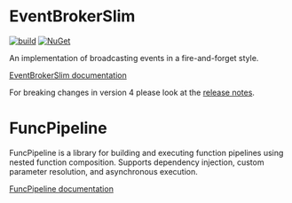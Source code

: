 # EventBrokerSlim  


[![build](https://github.com/petar-m/EventBrokerSlim/actions/workflows/build.yml/badge.svg)](https://github.com/petar-m/EventBrokerSlim/actions)
[![NuGet](https://img.shields.io/nuget/v/M.EventBrokerSlim.svg)](https://www.nuget.org/packages/M.EventBrokerSlim)    

An implementation of broadcasting events in a fire-and-forget style.  

[EventBrokerSlim documentation](EventBrokerSlim/ReadMe.md)

For breaking changes in version 4 please look at the [release notes]().

# FuncPipeline

FuncPipeline is a library for building and executing function pipelines using nested function composition. Supports dependency injection, custom parameter resolution, and asynchronous execution.

[FuncPipeline documentation](FuncPipeline/ReadMe.md)
